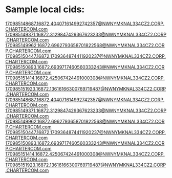 

# Sample local cids: 

170985148687.16872.404071614992742357@NWNYMKNAL334CZ2.CORP.CHARTERCOM.com
170985149371.16872.3129847429367623233@NWNYMKNAL334CZ2.CORP.CHARTERCOM.com
170985149962.16872.6962793658701822568@NWNYMKNAL334CZ2.CORP.CHARTERCOM.com
170985150447.16872.1709364874411920237@NWNYMKNAL334CZ2.CORP.CHARTERCOM.com
170985150893.16872.6939717460560333243@NWNYMKNAL334CZ2.CORP.CHARTERCOM.com
170985151414.16872.425067424491000308@NWNYMKNAL334CZ2.CORP.CHARTERCOM.com
170985151923.16872.13616166300769719487@NWNYMKNAL334CZ2.CORP.CHARTERCOM.com
170985148687.16872.404071614992742357@NWNYMKNAL334CZ2.CORP.CHARTERCOM.com
170985149371.16872.3129847429367623233@NWNYMKNAL334CZ2.CORP.CHARTERCOM.com
170985149962.16872.6962793658701822568@NWNYMKNAL334CZ2.CORP.CHARTERCOM.com
170985150447.16872.1709364874411920237@NWNYMKNAL334CZ2.CORP.CHARTERCOM.com
170985150893.16872.6939717460560333243@NWNYMKNAL334CZ2.CORP.CHARTERCOM.com
170985151414.16872.425067424491000308@NWNYMKNAL334CZ2.CORP.CHARTERCOM.com
170985151923.16872.13616166300769719487@NWNYMKNAL334CZ2.CORP.CHARTERCOM.com